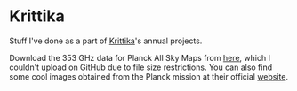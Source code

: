 # Krittika
Stuff I've done as a part of [Krittika](https://krittikaiitb.github.io/)'s annual projects. 

Download the 353 GHz data for Planck All Sky Maps from [here](https://irsa.ipac.caltech.edu/data/Planck/release_3/all-sky-maps/), which I couldn't upload on GitHub due to file size restrictions. You can also find some cool images obtained from the Planck mission at their official [website](https://www.esa.int/Science_Exploration/Space_Science/Planck).
